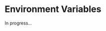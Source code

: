 <meta url="https://github.com/johnlindquist/kit/discussions/802">
<meta id="D_kwDOEu7MBc4AP9TY">
<meta title="Environment Variables">
<meta section="data">
<meta i="0">    
<meta path="docs/environment-variables">    

# Environment Variables  

In progress...
